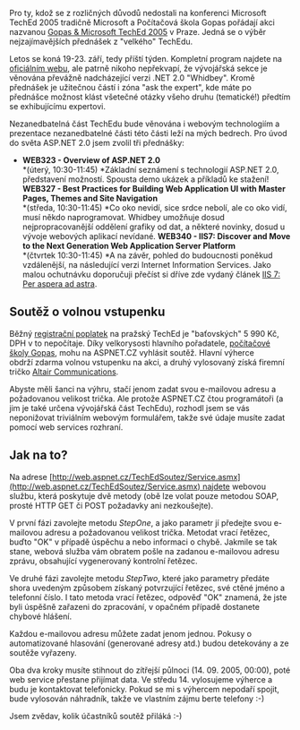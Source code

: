<!-- dcterms:identifier = aspnetcz#46 -->
<!-- dcterms:title = Pozvánka na TechEd Praha 2005 a soutěž o volnou vstupenku! -->
<!-- dcterms:abstract = Gopas & Microsoft TechEd 2005 v Praze je výběr nejzajímavějších přednášek z "velkého" TechEdu. Chcete se podívat? Nabízíme vám volnou vstupenku v ceně 6000 Kč! -->
<!-- np9:categoryId = 6 -->
<!-- x4w:category = Akce a události -->
<!-- np9:authorId = 1 -->
<!-- np9:authorEmail = michal.valasek@altairis.cz -->
<!-- dcterms:creator = Michal Altair Valášek -->
<!-- dcterms:created = 2005-09-12T07:10:45.51+02:00 -->
<!-- dcterms:dateAccepted = 2005-09-12T07:10:45.51+02:00 -->

Pro ty, kdož se z rozličných důvodů nedostali na konferenci Microsoft TechEd 2005 tradičně Microsoft a Počítačová škola Gopas pořádají akci nazvanou [Gopas & Microsoft TechEd 2005](http://www.teched.cz/) v Praze. Jedná se o výběr nejzajímavějších přednášek z "velkého" TechEdu.

Letos se koná 19-23. září, tedy příští týden. Kompletní program najdete na [oficiálním webu](http://www.teched.cz/program.htm), ale patrně nikoho nepřekvapí, že vývojářská sekce je věnována převážně nadcházející verzi .NET 2.0 "Whidbey". Kromě přednášek je užitečnou částí i zóna "ask the expert", kde máte po přednášce možnost klást všetečné otázky všeho druhu (tematické!) předtím se exhibujícímu expertovi.

Nezanedbatelná část TechEdu bude věnována i webovým technologiím a prezentace nezanedbatelné části této části leží na mých bedrech. Pro úvod do světa ASP.NET 2.0 jsem zvolil tři přednášky:

*   **WEB323 - Overview of ASP.NET 2.0**   
*(úterý, 10:30-11:45) *Základní seznámení s technologií ASP.NET 2.0, představení možností. Spousta demo ukázek a příkladů ke stažení! **WEB327 - Best Practices for Building Web Application UI with Master Pages, Themes and Site Navigation**   
*(středa, 10:30-11:45) *Co oko nevidí, sice srdce nebolí, ale co oko vidí, musí někdo naprogramovat. Whidbey umožňuje dosud nejpropracovanější oddělení grafiky od dat, a některé novinky, dosud u vývoje webových aplikací nevídané. **WEB340 - IIS7: Discover and Move to the Next Generation Web Application Server Platform**  
*(čtvrtek 10:30-11:45) *A na závěr, pohled do budoucnosti poněkud vzdálenější, na následující verzi Internet Information Services. Jako malou ochutnávku doporučuji přečíst si dříve zde vydaný článek [IIS 7: Per aspera ad astra](/entry/article-20050112.aspx). 

## Soutěž o volnou vstupenku

Běžný [registrační poplatek](https://www.microsoft.cz/akce/teched2005/) na pražský TechEd je "baťovských" 5 990 Kč, DPH v to nepočítaje. Díky velkorysosti hlavního pořadatele, [počítačové školy Gopas](http://www.gopas.cz/), mohu na ASPNET.CZ vyhlásit soutěž. Hlavní výherce obdrží zdarma volnou vstupenku na akci, a druhý vylosovaný získá firemní tričko [Altair Communications](http://www.altaircom.net/).

Abyste měli šanci na výhru, stačí jenom zadat svou e-mailovou adresu a požadovanou velikost trička. Ale protože ASPNET.CZ čtou programátoři (a jim je také určena vývojářská část TechEdu), rozhodl jsem se vás neponižovat triviálním webovým formulářem, takže své údaje musíte zadat pomocí web services rozhraní.

## Jak na to?

Na adrese [http://web.aspnet.cz/TechEdSoutez/Service.asmx](http://web.aspnet.cz/TechEdSoutez/Service.asmx) najdete webovou službu, která poskytuje dvě metody (obě lze volat pouze metodou SOAP, prosté HTTP GET či POST požadavky ani nezkoušejte).

V první fázi zavolejte metodu *StepOne*, a jako parametr jí předejte svou e-mailovou adresu a požadovanou velikost trička. Metodat vrací řetězec, buďto "OK" v případě úspěchu a nebo informaci o chybě. Jakmile se tak stane, webová služba vám obratem pošle na zadanou e-mailovou adresu zprávu, obsahující vygenerovaný kontrolní řetězec.

Ve druhé fázi zavolejte metodu *StepTwo*, které jako parametry předáte shora uvedeným způsobem získaný potvrzující řetězec, své ctěné jméno a telefonní číslo. I tato metoda vrací řetězec, odpověď "OK" znamená, že jste byli úspěšně zařazeni do zpracování, v opačném případě dostanete chybové hlášení.

Každou e-mailovou adresu můžete zadat jenom jednou. Pokusy o automatizované hlasování (generované adresy atd.) budou detekovány a ze soutěže vyřazeny.

Oba dva kroky musíte stihnout do zítřejší půlnoci (14. 09. 2005, 00:00), poté web service přestane přijímat data. Ve středu 14. vylosujeme výherce a budu je kontaktovat telefonicky. Pokud se mi s výhercem nepodaří spojit, bude vylosován náhradník, takže ve vlastním zájmu berte telefony :-)

Jsem zvědav, kolik účastníků soutěž přiláká :-)